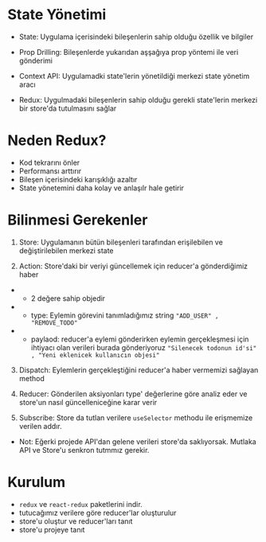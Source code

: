 # State Yönetimi

- State: Uygulama içerisindeki bileşenlerin sahip olduğu özellik ve bilgiler

- Prop Drilling: Bileşenlerde yukarıdan aşşağıya prop yöntemi ile veri gönderimi

- Context API: Uygulamadki state'lerin yönetildiği merkezi state yönetim aracı

- Redux: Uygulmadaki bileşenlerin sahip olduğu gerekli state'lerin merkezi bir store'da tutulmasını sağlar

# Neden Redux?

- Kod tekrarını önler
- Performansı arttırır
- Bileşen içerisindeki karışıklığı azaltır
- State yönetemini daha kolay ve anlaşılr hale getirir

# Bilinmesi Gerekenler

1. Store: Uygulamanın bütün bileşenleri tarafından erişilebilen ve değiştirilebilen merkezi state

2. Action: Store'daki bir veriyi güncellemek için reducer'a gönderdiğimiz haber

- - 2 değere sahip objedir
- - type: Eylemin görevini tanımladığımız string `"ADD_USER" , "REMOVE_TODO"`
- - paylaod: reducer'a eylemi gönderirken eylemin gerçekleşmesi için ihtiyacı olan verileri burada gönderiyoruz `"Silenecek todonun id'si" , "Yeni eklenicek kullanıcın objesi"`

3. Dispatch: Eylemlerin gerçekleştiğini reducer'a haber vermemizi sağlayan method

4. Reducer: Gönderilen aksiyonları type' değerlerine göre analiz eder ve store'un nasıl güncelleniceğine karar verir

5. Subscribe: Store da tutlan verilere `useSelector` methodu ile erişmemize verilen addır.

- Not: Eğerki projede API'dan gelene verileri store'da saklıyorsak. Mutlaka API ve Store'u senkron tutmmız gerekir.

# Kurulum

- `redux` ve `react-redux` paketlerini indir.
- tutucağımız verilere göre reducer'lar oluşturulur
- store'u oluştur ve reducer'ları tanıt
- store'u projeye tanıt
